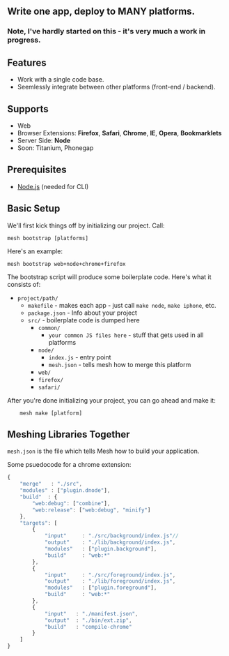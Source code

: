 ## Write one app, deploy to MANY platforms.

### Note, I've hardly started on this - it's very much a work in progress.


## Features

- Work with a single code base.
- Seemlessly integrate between other platforms (front-end / backend).

## Supports

- Web 
- Browser Extensions: **Firefox**, **Safari**, **Chrome**, **IE**, **Opera**, **Bookmarklets**
- Server Side: **Node**
- Soon: Titanium, Phonegap


## Prerequisites

- [Node.js](http://nodejs.org/) (needed for CLI)

## Basic Setup
	
We'll first kick things off by initializing our project. Call:

	mesh bootstrap [platforms]

Here's an example:

	mesh bootstrap web+node+chrome+firefox

The bootstrap script will produce some boilerplate code. Here's what it consists of:


- `project/path/`
	- `makefile` - makes each app - just call `make node`, `make iphone`, etc.
	- `package.json` - Info about your project
	- `src/` - boilerplate code is dumped here
		- `common/`
			- `your common JS files here` - stuff that gets used in all platforms
		- `node/`
			- `index.js` - entry point
			- `mesh.json` - tells mesh how to merge this platform
		- `web/`
		- `firefox/`
		- `safari/`
		
After you're done initializing your project, you can go ahead and make it:

```
	mesh make [platform]
```

## Meshing Libraries Together

`mesh.json` is the file which tells Mesh how to build your application. 


Some psuedocode for a chrome extension:

```javascript
{
	"merge"   : "./src",
	"modules" : ["plugin.dnode"],
	"build"  : {
		"web:debug": ["combine"],
		"web:release": ["web:debug", "minify"]
	},
	"targets": [
		{
			"input"     : "./src/background/index.js"//
			"output"    : "./lib/background/index.js",
			"modules"   : ["plugin.background"],
			"build"     : "web:*"
		},
		{
			"input"     : "./src/foreground/index.js",
			"output"    : "./lib/foreground/index.js",
			"modules"   : ["plugin.foreground"],
			"build"     : "web:*"
		},
		{
			"input"   : "./manifest.json",
			"output"  : "./bin/ext.zip",
			"build"   : "compile-chrome"
		} 
	]
}
```








